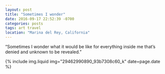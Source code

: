 ```yaml
---
layout: post
title: "Sometimes I wonder"
date: 2016-09-17 22:52:39 -0700
categories: posts
tags: art travel
location: "Marina del Rey, California"
---
```


&ldquo;Sometimes I wonder what it would be like for everything inside me that’s denied and unknown to be revealed.&rdquo;

{% include img.liquid img="29462990890_93b7308c60_k" date=page.date %}

